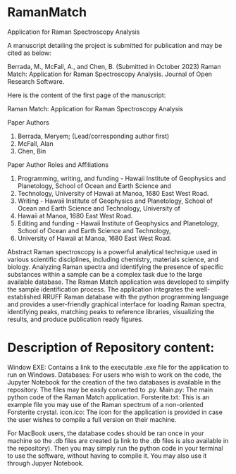 # RamanMatch
Application for Raman Spectroscopy Analysis

A manuscript detailing the project is submitted for publication and may be cited as below: 

Berrada, M., McFall, A., and Chen, B. (Submitted in October 2023) Raman Match: Application for Raman Spectroscopy Analysis. 
Journal of Open Research Software.

Here is the content of the first page of the manuscript: 

Raman Match: Application for Raman Spectroscopy Analysis

Paper Authors
1. Berrada, Meryem; (Lead/corresponding author first)
2. McFall, Alan
3. Chen, Bin

Paper Author Roles and Affiliations
1. Programming, writing, and funding - Hawaii Institute of Geophysics and Planetology, School of Ocean and Earth Science and
2. Technology, University of Hawaii at Manoa, 1680 East West Road.
3. Writing - Hawaii Institute of Geophysics and Planetology, School of Ocean and Earth Science and Technology, University of
4. Hawaii at Manoa, 1680 East West Road.
5. Editing and funding - Hawaii Institute of Geophysics and Planetology, School of Ocean and Earth Science and Technology,
6. University of Hawaii at Manoa, 1680 East West Road.

Abstract
Raman spectroscopy is a powerful analytical technique used in various scientific disciplines, including chemistry, materials 
science, and biology. Analyzing Raman spectra and identifying the presence of specific substances within a sample can be a 
complex task due to the large available database. The Raman Match application was developed to simplify the sample identification 
process. The application integrates the well-established RRUFF Raman database with the python programming language and provides 
a user-friendly graphical interface for loading Raman spectra, identifying peaks, matching peaks to reference libraries, 
visualizing the results, and produce publication ready figures. 





# Description of Repository content: 

Window EXE: Contains a link to the executable .exe file for the application to run on Windows. 
Databases: For users who wish to work on the code, the Jupyter Notebook for the creation of the two databases is available in 
the repository. The files may be easily converted to .py.
Main.py: The main python code of the Raman Match application. 
Forsterite.txt: This is an example file you may use of the Raman spectrum of a non-oriented Forsterite crystal. 
icon.ico: The icon for the application is provided in case the user wishes to compile a full version on their machine. 

For MacBook users, the database codes should be ran once in your machine so the .db files are created (a link to the .db files is also available in the repository). Then you may simply run the python code in your terminal to use the software, without having to compile it. You may also use it through Jupyer Notebook. 
